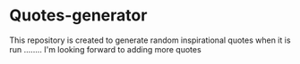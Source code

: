 # Quotes-generator
This repository is created to generate random inspirational quotes when it is run ........
I'm looking forward to adding more quotes
